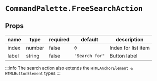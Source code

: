 # `CommandPalette.FreeSearchAction`

## Props

| name  | type   | required | default        | description         |
| ----- | ------ | -------- | -------------- | ------------------- |
| index | number | false    | `0`            | Index for list item |
| label | string | false    | `"Search for"` | Button label        |

:::info
The search action also extends the `HTMLAnchorElement & HTMLButtonElement` types
::: 